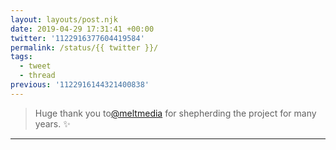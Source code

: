 ```yaml
---
layout: layouts/post.njk
date: 2019-04-29 17:31:41 +00:00
twitter: '1122916377604419584'
permalink: /status/{{ twitter }}/
tags: 
  - tweet
  - thread
previous: '1122916144321400838'
---
```


> Huge thank you to[@meltmedia](https://twitter.com/meltmedia) for shepherding the project for many years. ✨

---
